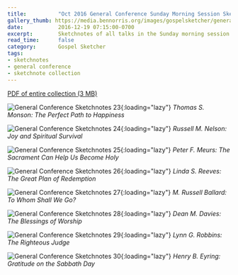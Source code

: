 ```yaml
---
title:          "Oct 2016 General Conference Sunday Morning Session Sketchnotes"
gallery_thumb: https://media.bennorris.org/images/gospelsketcher/general-conference/oct-2016/oct-2016-general-conference-sketchnote-23.jpg
date:           2016-12-19 07:15:00-0700
excerpt:        Sketchnotes of all talks in the Sunday morning session from Oct 2016 LDS General Conference
read_time:      false
category:       Gospel Sketcher
tags:
- sketchnotes
- general conference
- sketchnote collection
---
```


[PDF of entire collection (3 MB)](https://media.bennorris.org/images/gospelsketcher/general-conference/oct-2016/oct-2016-general-conference-05-sun-morning-sketchnotes.pdf)

![General Conference Sketchnotes 23](https://media.bennorris.org/images/gospelsketcher/general-conference/oct-2016/oct-2016-general-conference-sketchnote-23.jpg){:loading="lazy"}
_Thomas S. Monson: The Perfect Path to Happiness_

![General Conference Sketchnotes 24](https://media.bennorris.org/images/gospelsketcher/general-conference/oct-2016/oct-2016-general-conference-sketchnote-24.jpg){:loading="lazy"}
_Russell M. Nelson: Joy and Spiritual Survival_

![General Conference Sketchnotes 25](https://media.bennorris.org/images/gospelsketcher/general-conference/oct-2016/oct-2016-general-conference-sketchnote-25.jpg){:loading="lazy"}
_Peter F. Meurs: The Sacrament Can Help Us Become Holy_

![General Conference Sketchnotes 26](https://media.bennorris.org/images/gospelsketcher/general-conference/oct-2016/oct-2016-general-conference-sketchnote-26.jpg){:loading="lazy"}
_Linda S. Reeves: The Great Plan of Redemption_

![General Conference Sketchnotes 27](https://media.bennorris.org/images/gospelsketcher/general-conference/oct-2016/oct-2016-general-conference-sketchnote-27.jpg){:loading="lazy"}
_M. Russell Ballard: To Whom Shall We Go?_

![General Conference Sketchnotes 28](https://media.bennorris.org/images/gospelsketcher/general-conference/oct-2016/oct-2016-general-conference-sketchnote-28.jpg){:loading="lazy"}
_Dean M. Davies: The Blessings of Worship_

![General Conference Sketchnotes 29](https://media.bennorris.org/images/gospelsketcher/general-conference/oct-2016/oct-2016-general-conference-sketchnote-29.jpg){:loading="lazy"}
_Lynn G. Robbins: The Righteous Judge_

![General Conference Sketchnotes 30](https://media.bennorris.org/images/gospelsketcher/general-conference/oct-2016/oct-2016-general-conference-sketchnote-30.jpg){:loading="lazy"}
_Henry B. Eyring: Gratitude on the Sabbath Day_
